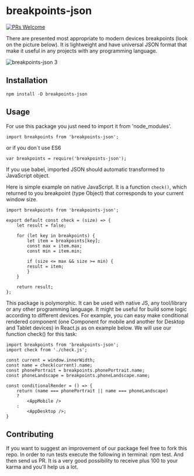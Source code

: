 # breakpoints-json

[![PRs Welcome](https://img.shields.io/badge/PRs-welcome-brightgreen.svg?style=flat-square)](http://makeapullrequest.com)

There are presented most appropriate to modern devices breakpoints (look on the picture below). It is lightweight and have universal JSON format that make it useful in any projects with any programming language.

![breakpoints-json 3](https://cloud.githubusercontent.com/assets/26002528/25903209/71667874-35a4-11e7-84d3-e8c7e3259393.png)

## Installation

`npm install -D breakpoints-json`

## Usage

For use this package you just need to import it from 'node_modules'.

`import breakpoints from 'breakpoints-json';`

or if you don`t use ES6

`var breakpoints = require('breakpoints-json');`

If you use babel, imported JSON should automatic transformed to JavaScript object.

Here is simple example on native JavaScript. It is a function `check()`, which returned to you breakpoint (type Object) that corresponds to your current window size.

```
import breakpoints from 'breakpoints-json';

export default const check = (size) => {
    let result = false;

    for (let key in breakpoints) {
        let item = breakpoints[key];
        const max = item.max;
        const min = item.min;

        if (size <= max && size >= min) {
        result = item;
        }
    }

    return result;
};
```

This package is polymorphic. It can be used with native JS, any tool/library or any other programming language. It might be useful for build some logic according to different devices. For example, you can easy make conditional rendered component (one Component for mobile and another for Desktop and Tablet devices) in React.js as on example below. We will use our function check() for this task:

```
import breakpoints from 'breakpoints-json';
import check from './check.js';

const current = window.innerWidth;
const name = check(current).name;
const phonePortrait = breakpoints.phonePortrait.name;
const phoneLandscape = breakpoints.phoneLandscape.name;

const conditionalRender = () => {
    return (name === phonePortrait || name === phoneLandscape)
    ?
        <AppMobile />
    :
        <AppDesktop />;
}
```

## Contributing

If you want to suggest an improvement of our package feel free to fork this repo. In order to run tests execute the following in terminal: npm test. And then send us PR. It is a very good possibility to receive plus 100 to your karma and you'll help us a lot.

